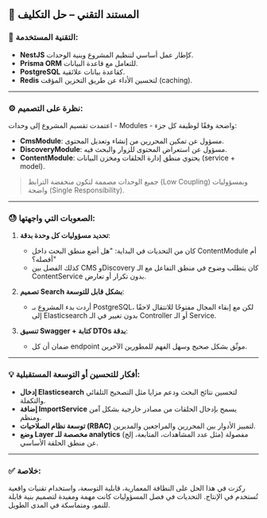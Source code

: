 ## 🧾 المستند التقني – حل التكليف

### 📌 التقنية المستخدمة:

- **NestJS** كإطار عمل أساسي لتنظيم المشروع وبنية الوحدات.
- **Prisma ORM** للتعامل مع قاعدة البيانات.
- **PostgreSQL** كقاعدة بيانات علائقية.
- **Redis** لتحسين الأداء عن طريق التخزين المؤقت (caching).

---

### ⚙️ نظرة على التصميم:

اعتمدت تقسيم المشروع إلى وحدات - Modules - واضحة وفقًا لوظيفة كل جزء:

- **CmsModule**: مسؤول عن تمكين المحررين من إنشاء وتعديل المحتوى.
- **DiscoveryModule**: مسؤول عن استعراض المحتوى للزوار والبحث فيه.
- **ContentModule**: يحتوي منطق إدارة الحلقات ومخزن البيانات (service + model).

> جميع الوحدات مصممة لتكون منخفضة الترابط (Low Coupling) وبمسؤوليات واضحة (Single Responsibility).

---

### 😓 الصعوبات التي واجهتها:

1. **تحديد مسؤوليات كل وحدة بدقة**:

   - كان من التحديات في البداية: "هل أضع منطق البحث داخل ContentModule أم أفصله؟"
   - كذلك الفصل بين CMS وDiscovery كان يتطلب وضوح في منطق التفاعل مع الـ ContentService بدون تكرار أو تعارض.

2. **تصميم Search بشكل قابل للتوسعة**:

   - أردت بدء المشروع بـ PostgreSQL، لكن مع إبقاء المجال مفتوحًا للانتقال لاحقًا إلى Elasticsearch بدون تغيير في الـ Controller أو الـ Service.

3. **تنسيق Swagger + كتابة DTOs بدقة**:

   - ضمان أن كل endpoint موثّق بشكل صحيح وسهل الفهم للمطورين الآخرين.

---

### 💡 أفكار للتحسين أو التوسعة المستقبلية:

- **إدخال Elasticsearch** لتحسين نتائج البحث ودعم مزايا مثل التصحيح التلقائي والتكملة.
- **إضافة ImportService** يسمح بإدخال الحلقات من مصادر خارجية بشكل آمن ومنظم.
- **توسعة نظام الصلاحيات (RBAC)** لتمييز الأدوار بين المحررين والمراجعين والمديرين.
- **وضع Layer مخصصة للـ analytics** (مثل عدد المشاهدات، المتابعة، إلخ) مفصولة عن منطق الحلقة الأساسي.

---

### ✅ خلاصة:

ركزت في هذا الحل على النظافة المعمارية، قابلية التوسعة، واستخدام تقنيات واقعية تُستخدم في الإنتاج. التحديات في فصل المسؤوليات كانت مهمة ومفيدة لتصميم بنية قابلة للنمو، ومتماسكة في المدى الطويل.
